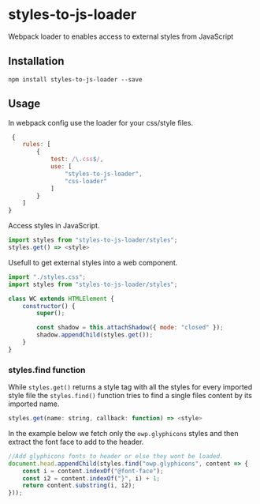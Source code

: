 # styles-to-js-loader
Webpack loader to enables access to external styles from JavaScript

## Installation
`npm install styles-to-js-loader --save`

## Usage
In webpack config use the loader for your css/style files.
```js
 {
    rules: [
        {
            test: /\.css$/,
            use: [
                "styles-to-js-loader",
                "css-loader"
            ]
        }
    ]
}
```

Access styles in JavaScript.
```js
import styles from "styles-to-js-loader/styles";
styles.get() => <style>
```

Usefull to get external styles into a web component.
```js
import "./styles.css";
import styles from "styles-to-js-loader/styles";

class WC extends HTMLElement {
    constructor() {
        super();

        const shadow = this.attachShadow({ mode: "closed" });
        shadow.appendChild(styles.get());
    }
}
```

### styles.find function
While `styles.get()` returns a style tag with all the styles for every imported style file the `styles.find()` function tries to find a single files content by its imported name. 
```js
styles.get(name: string, callback: function) => <style>
```

In the example below we fetch only the `owp.glyphicons` styles and then extract the font face to add to the header.
```js
//Add glyphicons fonts to header or else they wont be loaded.
document.head.appendChild(styles.find("owp.glyphicons", content => {
    const i = content.indexOf("@font-face");
    const i2 = content.indexOf("}", i) + 1;
    return content.substring(i, i2);
}));
```

